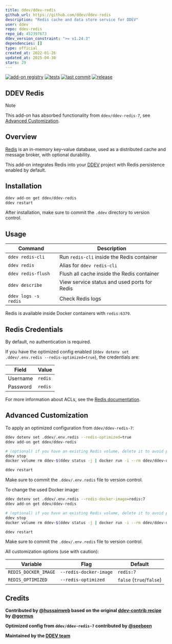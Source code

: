 ```yaml
---
title: ddev/ddev-redis
github_url: https://github.com/ddev/ddev-redis
description: "Redis cache and data store service for DDEV"
user: ddev
repo: ddev-redis
repo_id: 452397673
ddev_version_constraint: ">= v1.24.3"
dependencies: []
type: official
created_at: 2022-01-26
updated_at: 2025-04-30
stars: 29
---
```


[![add-on registry](https://img.shields.io/badge/DDEV-Add--on_Registry-blue)](https://addons.ddev.com)
[![tests](https://github.com/ddev/ddev-redis/actions/workflows/tests.yml/badge.svg?branch=main)](https://github.com/ddev/ddev-redis/actions/workflows/tests.yml?query=branch%3Amain)
[![last commit](https://img.shields.io/github/last-commit/ddev/ddev-redis)](https://github.com/ddev/ddev-redis/commits)
[![release](https://img.shields.io/github/v/release/ddev/ddev-redis)](https://github.com/ddev/ddev-redis/releases/latest)

## DDEV Redis

> [!NOTE]
> This add-on has absorbed functionality from `ddev/ddev-redis-7`, see [Advanced Customization](#advanced-customization).

## Overview

[Redis](https://redis.io/) is an in-memory key–value database, used as a distributed cache and message broker, with optional durability.

This add-on integrates Redis into your [DDEV](https://ddev.com/) project with Redis persistence enabled by default.

## Installation

```bash
ddev add-on get ddev/ddev-redis
ddev restart
```

After installation, make sure to commit the `.ddev` directory to version control.

## Usage

| Command | Description |
| ------- | ----------- |
| `ddev redis-cli` | Run `redis-cli` inside the Redis container |
| `ddev redis` | Alias for `ddev redis-cli` |
| `ddev redis-flush` | Flush all cache inside the Redis container |
| `ddev describe` | View service status and used ports for Redis |
| `ddev logs -s redis` | Check Redis logs |

Redis is available inside Docker containers with `redis:6379`.

## Redis Credentials

By default, no authentication is required.

If you have the optimized config enabled (`ddev dotenv set .ddev/.env.redis --redis-optimized=true`), the credentials are:

| Field    | Value   |
|----------|---------|
| Username | `redis` |
| Password | `redis` |

For more information about ACLs, see the [Redis documentation](https://redis.io/docs/latest/operate/oss_and_stack/management/security/acl/).

## Advanced Customization

To apply an optimized configuration from `ddev/ddev-redis-7`:

```bash
ddev dotenv set .ddev/.env.redis --redis-optimized=true
ddev add-on get ddev/ddev-redis

# (optional) if you have an existing Redis volume, delete it to avoid problems with Redis:
ddev stop
docker volume rm ddev-$(ddev status -j | docker run -i --rm ddev/ddev-utilities jq -r '.raw.name')_redis

ddev restart
```

Make sure to commit the `.ddev/.env.redis` file to version control.

To change the used Docker image:

```bash
ddev dotenv set .ddev/.env.redis --redis-docker-image=redis:7
ddev add-on get ddev/ddev-redis

# (optional) if you have an existing Redis volume, delete it to avoid problems with Redis:
ddev stop
docker volume rm ddev-$(ddev status -j | docker run -i --rm ddev/ddev-utilities jq -r '.raw.name')_redis

ddev restart
```

Make sure to commit the `.ddev/.env.redis` file to version control.

All customization options (use with caution):

| Variable | Flag | Default |
| -------- | ---- | ------- |
| `REDIS_DOCKER_IMAGE` | `--redis-docker-image` | `redis:7` |
| `REDIS_OPTIMIZED` | `--redis-optimized` | `false` (`true`/`false`) |

## Credits

**Contributed by [@hussainweb](https://github.com/hussainweb) based on the original [ddev-contrib recipe](https://github.com/ddev/ddev-contrib/tree/master/docker-compose-services/redis) by [@gormus](https://github.com/gormus)**

**Optimized config from `ddev/ddev-redis-7` contributed by [@seebeen](https://github.com/seebeen)**

**Maintained by the [DDEV team](https://ddev.com/support-ddev/)**

